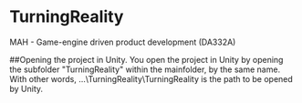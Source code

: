# TurningReality
MAH - Game-engine driven product development (DA332A)


##Opening the project in Unity.
You open the project in Unity by opening the subfolder "TurningReality" within the mainfolder, by the same name.
With other words, ...\TurningReality\TurningReality is the path to be opened by Unity.

